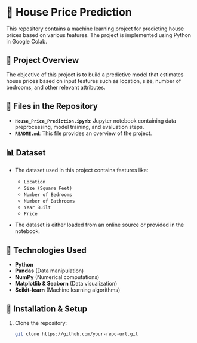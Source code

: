 # 🏡 House Price Prediction

This repository contains a machine learning project for predicting house prices based on various features. The project is implemented using Python in Google Colab.

## 📌 Project Overview

The objective of this project is to build a predictive model that estimates house prices based on input features such as location, size, number of bedrooms, and other relevant attributes.

## 📂 Files in the Repository

- **`House_Price_Prediction.ipynb`**: Jupyter notebook containing data preprocessing, model training, and evaluation steps.
- **`README.md`**: This file provides an overview of the project.

## 📊 Dataset

- The dataset used in this project contains features like:
  - `Location`
  - `Size (Square Feet)`
  - `Number of Bedrooms`
  - `Number of Bathrooms`
  - `Year Built`
  - `Price`

- The dataset is either loaded from an online source or provided in the notebook.

## 🔧 Technologies Used

- **Python**
- **Pandas** (Data manipulation)
- **NumPy** (Numerical computations)
- **Matplotlib & Seaborn** (Data visualization)
- **Scikit-learn** (Machine learning algorithms)

## 🚀 Installation & Setup

1. Clone the repository:
   ```bash
   git clone https://github.com/your-repo-url.git
